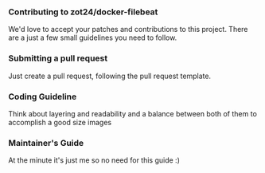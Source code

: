 ### Contributing to zot24/docker-filebeat

We'd love to accept your patches and contributions to this project. There are a just a few small guidelines you need to follow.

### Submitting a pull request

Just create a pull request, following the pull request template.

### Coding Guideline

Think about layering and readability and a balance between both of them to accomplish a good size images

### Maintainer's Guide

At the minute it's just me so no need for this guide :)
